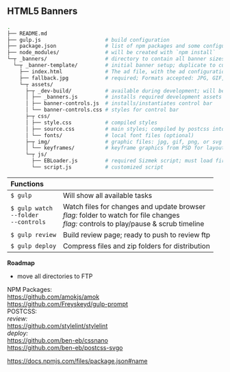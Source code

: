 ## HTML5 Banners

```bash
.
├── README.md
├── gulp.js                     # build configuration
├── package.json                # list of npm packages and some configurations
├── node_modules/               # will be created with `npm install`
└─┬ _banners/                   # directory to contain all banner sizes
  └─┬ _banner-template/         # initial banner setup; duplicate to customize
    ├── index.html              # The ad file, with the ad configuration and init code
    ├── fallback.jpg            # required; Formats accepted: JPG, GIF, PNG
    └─┬ assets/
      ├─┬ _dev-build/           # available during development; will be removed when deployed
      │ ├── _banners.js         # installs required development assets
      │ ├── banner-controls.js  # installs/instantiates control bar
      │ └── banner-controls.css # styles for control bar
      ├─┬ css/
      │ ├── style.css           # compiled styles
      │ ├── source.css          # main styles; compiled by postcss into `style.css`
      │ └── fonts/              # local font files (optional)
      ├─┬ img/                  # graphic files: jpg, gif, png, or svg
      │ └── keyframes/          # keyframe graphics from PSD for layout/placement
      └─┬ js/
        ├── EBLoader.js         # required Sizmek script; must load first before ad is displayed
        └── script.js           # customized script
```
|Functions ||
|:----|----|
| `$ gulp` | Will show all available tasks
| `$ gulp watch`<br>`--folder`<br>`--controls` | Watch files for changes and update browser<br>_flag:_ folder to watch for file changes<br>_flag:_ controls to play/pause & scrub timeline
| `$ gulp review` | Build review page; ready to push to review ftp
| `$ gulp deploy` | Compress files and zip folders for distribution


**Roadmap**

- move all directories to FTP

NPM Packages:<br>
<https://github.com/amokjs/amok><br>
<https://github.com/Freyskeyd/gulp-prompt><br>
POSTCSS:<br>
_review:_<br>
<https://github.com/stylelint/stylelint><br>
_deploy:_<br>
<https://github.com/ben-eb/cssnano><br>
<https://github.com/ben-eb/postcss-svgo>


<https://docs.npmjs.com/files/package.json#name>
